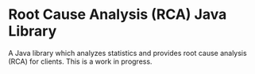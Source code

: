 # Root Cause Analysis (RCA) Java Library
A Java library which analyzes statistics and provides root cause analysis (RCA) for clients.
This is a work in progress.
